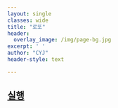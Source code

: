 ```yaml
--- 
layout: single
classes: wide
title: "로또"
header:
  overlay_image: /img/page-bg.jpg
excerpt: ' '
author: "CYJ"
header-style: text

---
```

<a href="fmp://127.0.0.1:5900">실행</a>
---
